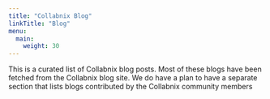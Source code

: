 ```yaml
---
title: "Collabnix Blog"
linkTitle: "Blog"
menu:
  main:
    weight: 30
---
```



This is a curated list of Collabnix blog posts. Most of these blogs have been fetched from the Collabnix blog site.
We do have a plan to have a separate section that lists blogs contributed by the Collabnix community members

